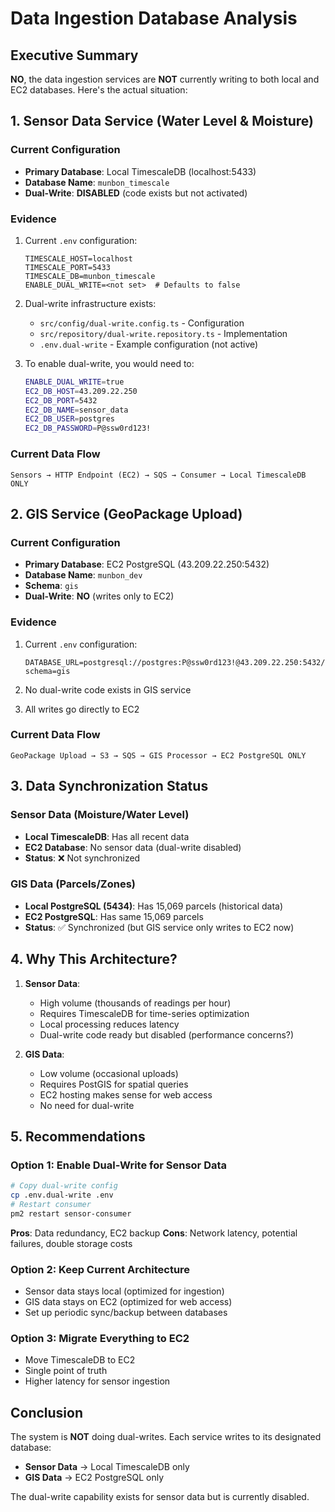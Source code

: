 # Data Ingestion Database Analysis

## Executive Summary

**NO**, the data ingestion services are **NOT** currently writing to both local and EC2 databases. Here's the actual situation:

## 1. Sensor Data Service (Water Level & Moisture)

### Current Configuration
- **Primary Database**: Local TimescaleDB (localhost:5433)
- **Database Name**: `munbon_timescale`
- **Dual-Write**: **DISABLED** (code exists but not activated)

### Evidence
1. Current `.env` configuration:
   ```
   TIMESCALE_HOST=localhost
   TIMESCALE_PORT=5433
   TIMESCALE_DB=munbon_timescale
   ENABLE_DUAL_WRITE=<not set>  # Defaults to false
   ```

2. Dual-write infrastructure exists:
   - `src/config/dual-write.config.ts` - Configuration
   - `src/repository/dual-write.repository.ts` - Implementation
   - `.env.dual-write` - Example configuration (not active)

3. To enable dual-write, you would need to:
   ```bash
   ENABLE_DUAL_WRITE=true
   EC2_DB_HOST=43.209.22.250
   EC2_DB_PORT=5432
   EC2_DB_NAME=sensor_data
   EC2_DB_USER=postgres
   EC2_DB_PASSWORD=P@ssw0rd123!
   ```

### Current Data Flow
```
Sensors → HTTP Endpoint (EC2) → SQS → Consumer → Local TimescaleDB ONLY
```

## 2. GIS Service (GeoPackage Upload)

### Current Configuration
- **Primary Database**: EC2 PostgreSQL (43.209.22.250:5432)
- **Database Name**: `munbon_dev`
- **Schema**: `gis`
- **Dual-Write**: **NO** (writes only to EC2)

### Evidence
1. Current `.env` configuration:
   ```
   DATABASE_URL=postgresql://postgres:P@ssw0rd123!@43.209.22.250:5432/munbon_dev?schema=gis
   ```

2. No dual-write code exists in GIS service
3. All writes go directly to EC2

### Current Data Flow
```
GeoPackage Upload → S3 → SQS → GIS Processor → EC2 PostgreSQL ONLY
```

## 3. Data Synchronization Status

### Sensor Data (Moisture/Water Level)
- **Local TimescaleDB**: Has all recent data
- **EC2 Database**: No sensor data (dual-write disabled)
- **Status**: ❌ Not synchronized

### GIS Data (Parcels/Zones)
- **Local PostgreSQL (5434)**: Has 15,069 parcels (historical data)
- **EC2 PostgreSQL**: Has same 15,069 parcels
- **Status**: ✅ Synchronized (but GIS service only writes to EC2 now)

## 4. Why This Architecture?

1. **Sensor Data**: 
   - High volume (thousands of readings per hour)
   - Requires TimescaleDB for time-series optimization
   - Local processing reduces latency
   - Dual-write code ready but disabled (performance concerns?)

2. **GIS Data**:
   - Low volume (occasional uploads)
   - Requires PostGIS for spatial queries
   - EC2 hosting makes sense for web access
   - No need for dual-write

## 5. Recommendations

### Option 1: Enable Dual-Write for Sensor Data
```bash
# Copy dual-write config
cp .env.dual-write .env
# Restart consumer
pm2 restart sensor-consumer
```
**Pros**: Data redundancy, EC2 backup
**Cons**: Network latency, potential failures, double storage costs

### Option 2: Keep Current Architecture
- Sensor data stays local (optimized for ingestion)
- GIS data stays on EC2 (optimized for web access)
- Set up periodic sync/backup between databases

### Option 3: Migrate Everything to EC2
- Move TimescaleDB to EC2
- Single point of truth
- Higher latency for sensor ingestion

## Conclusion

The system is **NOT** doing dual-writes. Each service writes to its designated database:
- **Sensor Data** → Local TimescaleDB only
- **GIS Data** → EC2 PostgreSQL only

The dual-write capability exists for sensor data but is currently disabled.